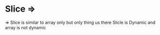# Slice =>

=> Slice is similar to array only but only thing us there Slicle is Dynamic and array is not dynamic
